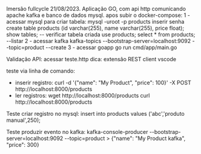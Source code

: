 Imersão fullcycle 21/08/2023.
Aplicação GO, com api http comunicando apache kafka e banco de dados mysql.
apos subir o docker-compose:
1 - acessar mysql para criar tabela:
    mysql -uroot -p products
    inserir senha
    create table products (id varchar(255), name varchar(255), price float);
    show tables; -- verificar tabela criada
    use products;
    select * from products; --listar
2 - acessar kafka
    kafka-topics --bootstrap-server=localhost:9092 --topic=product --create
3 - acessar goapp
    go run cmd/app/main.go

Validação API:
acessar teste.http
dica: extensão REST client vscode

teste via linha de comando:
- inserir registro:
    curl -d '{"name": "My Product", "price": 100}' -X POST http://localhost:8000/products
- ler registros:
    wget http://localhost:8000/products
    curl http://localhost:8000/products

Teste criar registro no mysql:
    insert into products values ('abc','produto manual',250);

Teste produzir evento no kafka:
    kafka-console-producer --bootstrap-server=localhost:9092 --topic=product
	> {"name": "My Product kafka", "price": 300}




